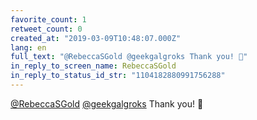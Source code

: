 ```yaml
---
favorite_count: 1
retweet_count: 0
created_at: "2019-03-09T10:48:07.000Z"
lang: en
full_text: "@RebeccaSGold @geekgalgroks Thank you! 💪"
in_reply_to_screen_name: RebeccaSGold
in_reply_to_status_id_str: "1104182880991756288"
---
```


[@RebeccaSGold](https://twitter.com/RebeccaSGold)
[@geekgalgroks](https://twitter.com/geekgalgroks) Thank you! 💪
